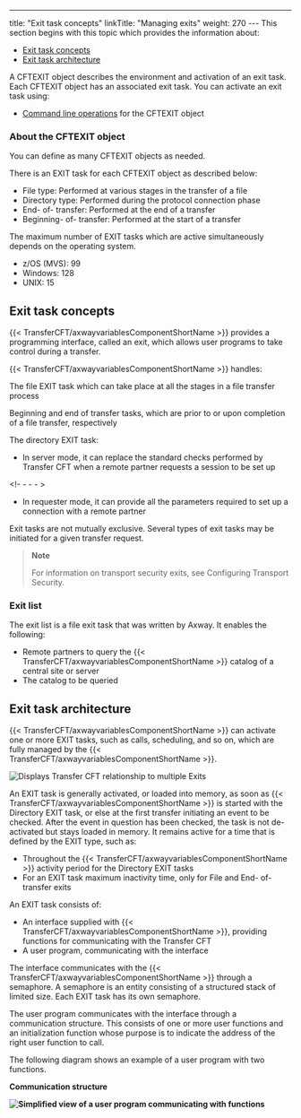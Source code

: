 ---
title: "Exit task concepts"
linkTitle: "Managing exits"
weight: 270
--- This section begins with this topic
which provides the information about:

- [Exit
    task concepts](#Exit_task_concepts)
- [Exit
    task architecture](#Exit_task_architecture)

A CFTEXIT object describes
the environment and activation of an exit
task. Each CFTEXIT object has an associated exit task. You can activate an exit task using:

- [Command
    line operations](../../c_intro_userinterfaces/web_copilot_ui/flow_def_intro/cftexit) for the CFTEXIT object

<span id="About_the_CFTEXIT_object"></span>

### About the CFTEXIT object

You can define as many CFTEXIT objects as needed.

There is an EXIT task for each
CFTEXIT object as described below:

- File type: Performed
    at various stages in the transfer of a file
- Directory type:
    Performed during the protocol connection phase
- End- of- transfer:
    Performed at the end of a transfer
- Beginning- of- transfer: Performed at the start of a transfer

The maximum number of EXIT tasks which are active simultaneously depends
on the operating system.

- z/OS (MVS): 99
- Windows: 128
- UNIX: 15

<span id="Exit_task_concepts"></span>

## Exit task concepts

{{< TransferCFT/axwayvariablesComponentShortName  >}} provides a programming interface, called an exit,
which allows user programs to take control during a transfer.

{{< TransferCFT/axwayvariablesComponentShortName  >}} handles:

The file EXIT task
which can take place at all the stages in a file transfer process

Beginning and end of transfer tasks, which are prior to or upon completion of a file transfer, respectively

The directory EXIT
task:

- In
    server mode, it can replace the standard checks performed by Transfer
    CFT when a remote partner requests a session to be set up

<!- - - - >

- In
    requester mode, it can provide all the parameters required to set
    up a connection with a remote partner

Exit tasks are not mutually exclusive. Several types of exit tasks may
be initiated for a given transfer request.

> **Note**
>
> For
> information on transport security exits, see Configuring
> Transport Security.

### Exit list

The exit list is a file exit task that was written by Axway. It enables the following:

- Remote partners
    to query the {{< TransferCFT/axwayvariablesComponentShortName >}} catalog of a central site or server
- The catalog to
    be queried

<span id="Exit_task_architecture"></span>

## Exit task architecture

{{< TransferCFT/axwayvariablesComponentShortName  >}} can activate one or more EXIT tasks, such as calls, scheduling, and so on, which
are fully managed by the {{< TransferCFT/axwayvariablesComponentShortName  >}}.

![Displays Transfer CFT relationship to multiple Exits](/Images/TransferCFT/cft_exits_1.png)

An EXIT task is generally activated, or loaded into memory,
as soon as {{< TransferCFT/axwayvariablesComponentShortName  >}} is started with the Directory EXIT
task, or else at the first transfer initiating an event to be checked.
After the event in question has been checked, the task is not de- activated
but stays loaded in memory. It remains active for a time that is defined
by the EXIT type, such as:

- Throughout the
    {{< TransferCFT/axwayvariablesComponentShortName >}} activity period for the Directory EXIT tasks
- For an EXIT task
    maximum inactivity time, only for File and End- of- transfer exits

An EXIT task consists of:

- An interface supplied
    with {{< TransferCFT/axwayvariablesComponentShortName >}}, providing functions for communicating with the Transfer
    CFT
- A user program,
    communicating with the interface

The interface communicates with the {{< TransferCFT/axwayvariablesComponentShortName  >}} through a semaphore. A semaphore is an entity
consisting of a structured stack of limited size. Each EXIT task has its
own semaphore.

The user program communicates with the interface through a communication
structure. This consists of one or more user functions and an initialization
function whose purpose is to indicate the address of the right user function
to call.

The following diagram shows an example
of a user program with two functions.

********Communication structure********

********![Simplified view of a user program communicating with functions](/Images/TransferCFT/cft_exits_2.png)********
